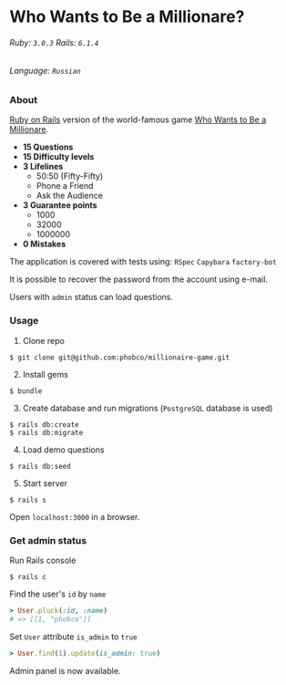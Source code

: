 # Who Wants to Be a Millionare?

###### Ruby: `3.0.3` Rails: `6.1.4`
###### Language: `Russian`

### About

[Ruby on Rails](https://rubyonrails.org/) version of the world-famous game [Who Wants to Be a Millionare](https://en.wikipedia.org/wiki/Who_Wants_to_Be_a_Millionaire).

- **15 Questions**
- **15 Difficulty levels**
- **3 Lifelines**
  - 50:50 (Fifty-Fifty)
  - Phone a Friend
  - Ask the Audience
- **3 Guarantee points**
  - 1000
  - 32000
  - 1000000
- **0 Mistakes**

The application is covered with tests using: `RSpec` `Capybara` `factory-bot`

It is possible to recover the password from the account using e-mail.

Users with `admin` status can load questions.

### Usage
1. Clone repo
```
$ git clone git@github.com:phobco/millionaire-game.git
```

2. Install gems
```
$ bundle
```

3. Create database and run migrations (`PostgreSQL` database is used)
```
$ rails db:create
$ rails db:migrate
```

4. Load demo questions
```
$ rails db:seed
```

5. Start server
```
$ rails s
```

Open `localhost:3000` in a browser.

### Get admin status

Run Rails console
```
$ rails c
```

Find the user's `id` by `name`
```ruby
> User.pluck(:id, :name)
# => [[1, "phobco"]]
```

Set `User` attribute `is_admin` to `true`
```ruby
> User.find(1).update(is_admin: true)
```

Admin panel is now available.
